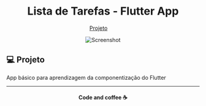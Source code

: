 <h1 align="center">
   Lista de Tarefas - Flutter App
</h1>

 <p align="center">
   <a href="#-projeto">Projeto</a>&nbsp;&nbsp;&nbsp;&nbsp;&nbsp;&nbsp;
 </p>

 <p align="center">
    <img alt="Screenshot" src="screenshots/app.gif">
 </p>



 ## 💻 Projeto

App básico para aprendizagem da componentização do Flutter 


 ---
<h4 align="center">
   Code and coffee ☕
</h4>
